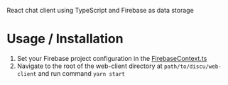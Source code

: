 React chat client using TypeScript and Firebase as data storage

# Usage / Installation

1. Set your Firebase project configuration in the [FirebaseContext.ts](https://github.com/vatolvan/discu/blob/master/web-client/src/containers/contexts/FirebaseContext.ts#L8)
2. Navigate to the root of the web-client directory at ```path/to/discu/web-client``` and run command `yarn start`